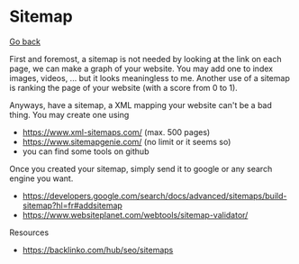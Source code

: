 # Sitemap

[Go back](../index.md#websites-improvements-summary)

First and foremost, a sitemap is not needed by looking
at the link on each page, we can make a graph of your website.
You may add one to index images, videos, ... but it looks
meaningless to me. Another use of a sitemap is ranking
the page of your website (with a score from 0 to 1).

Anyways, have a sitemap, a XML mapping your website
can't be a bad thing. You may create one using

* <https://www.xml-sitemaps.com/> (max. 500 pages)
* <https://www.sitemapgenie.com/> (no limit or it seems so)
* you can find some tools on github

Once you created your sitemap, simply send it
to google or any search engine you want.

* <https://developers.google.com/search/docs/advanced/sitemaps/build-sitemap?hl=fr#addsitemap>
* <https://www.websiteplanet.com/webtools/sitemap-validator/>

Resources

* <https://backlinko.com/hub/seo/sitemaps>